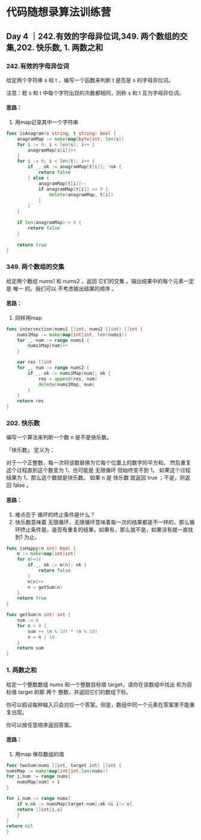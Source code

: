 # 代码随想录算法训练营
## Day 4 ｜242.有效的字母异位词,349. 两个数组的交集,202. 快乐数, 1. 两数之和   
### 242.有效的字母异位词
给定两个字符串 s 和 t ，编写一个函数来判断 t 是否是 s 的字母异位词。

注意：若 s 和 t 中每个字符出现的次数都相同，则称 s 和 t 互为字母异位词。
#### 思路：
1. 用map记录其中一个字符串

``` go
func isAnagram(s string, t string) bool {
	anagramMap := make(map[byte]int, len(s))
	for i := 0; i < len(s); i++ {
		anagramMap[s[i]]++
	}
	for i := 0; i < len(t); i++ {
		if _, ok := anagramMap[t[i]]; !ok {
			return false
		} else {
			anagramMap[t[i]]--
			if anagramMap[t[i]] == 0 {
				delete(anagramMap, t[i])
			}
		}
	}
	
	if len(anagramMap) > 0 {
		return false
	}
	
	return true
}

```

### 349. 两个数组的交集

给定两个数组 nums1 和 nums2 ，返回 它们的交集 。输出结果中的每个元素一定是 唯一 的。我们可以 不考虑输出结果的顺序 。

#### 思路：
1. 同样用map
``` go
func intersection(nums1 []int, nums2 []int) []int {
	nums1Map := make(map[int]int, len(nums1))
	for _, num := range nums1 {
		nums1Map[num]++
	}

	var res []int
	for _, num := range nums2 {
		if _, ok := nums1Map[num]; ok {
			res = append(res, num)
			delete(nums1Map, num)
		}
	}
	return res
}

```

### 202. 快乐数

编写一个算法来判断一个数 n 是不是快乐数。

「快乐数」 定义为：

对于一个正整数，每一次将该数替换为它每个位置上的数字的平方和。
然后重复这个过程直到这个数变为 1，也可能是 无限循环 但始终变不到 1。
如果这个过程 结果为 1，那么这个数就是快乐数。
如果 n 是 快乐数 就返回 true ；不是，则返回 false 。

#### 思路：
1. 难点在于 循环的终止条件是什么？
2. 快乐数意味着 无限循环，无限循环意味着每一次的结果都是不一样的，那么循环终止条件是，是否有重复的结果，如果有，那么就不是，如果没有就一直找到1 为止。

```go
func isHappy(n int) bool {
	m := make(map[int]int)
	for n!=1{
		if _, ok := m[n]; ok {
			return false
		}
		m[n]++
		n = getSum(n)
	}
	return true
}

func getSum(n int) int {
	sum := 0
	for n > 0 {
		sum += (n % 10) * (n % 10)
		n = n / 10
	}
	return sum
}
```

###  1. 两数之和

给定一个整数数组 nums 和一个整数目标值 target，请你在该数组中找出 和为目标值 target  的那 两个 整数，并返回它们的数组下标。

你可以假设每种输入只会对应一个答案。但是，数组中同一个元素在答案里不能重复出现。

你可以按任意顺序返回答案。

#### 思路：
1. 用map 保存数组的值
``` go
func twoSum(nums []int, target int) []int {
numsMap := make(map[int]int,len(nums))
for i,num := range nums{
	numsMap[num] = i
}

for i,num := range nums{
	if v,ok := numsMap[target-num];ok && i!= v{
	return []int{i,v}
	}
}
return nil
}
```
